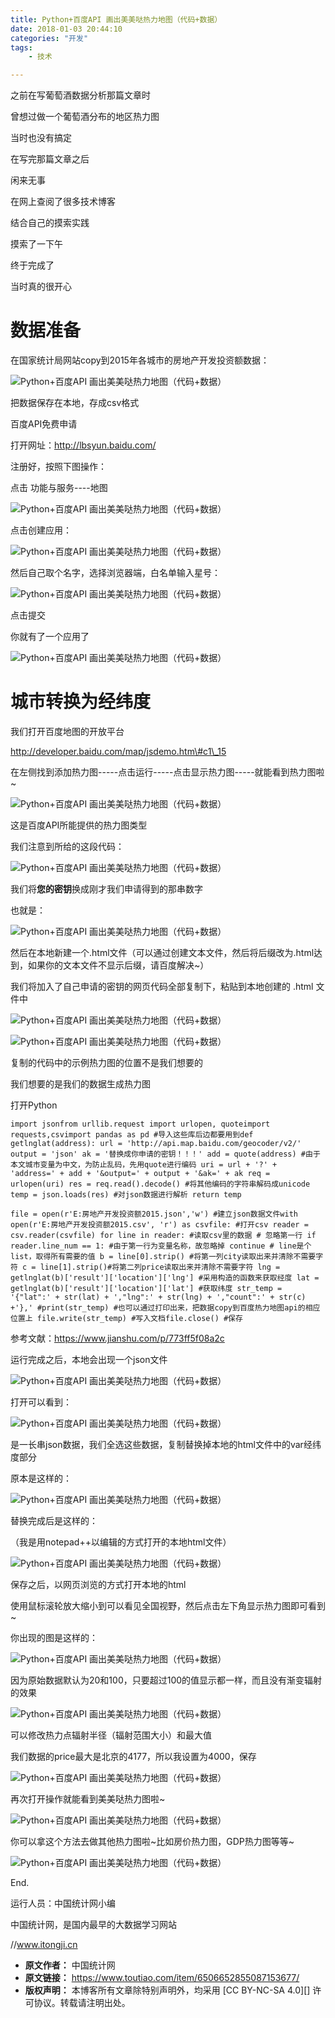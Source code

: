 ```yaml
---
title: Python+百度API 画出美美哒热力地图（代码+数据）
date: 2018-01-03 20:44:10
categories: "开发"
tags:
	- 技术

---
```


之前在写葡萄酒数据分析那篇文章时

曾想过做一个葡萄酒分布的地区热力图

当时也没有搞定

在写完那篇文章之后

闲来无事

在网上查阅了很多技术博客

结合自己的摸索实践

摸索了一下午

终于完成了

当时真的很开心

# **数据准备** #

在国家统计局网站copy到2015年各城市的房地产开发投资额数据：

![Python+百度API 画出美美哒热力地图（代码+数据）][Python_API]

把数据保存在本地，存成csv格式

百度API免费申请

打开网址：http://lbsyun.baidu.com/

注册好，按照下图操作：

点击 功能与服务----地图

![Python+百度API 画出美美哒热力地图（代码+数据）][Python_API 1]

点击创建应用：

![Python+百度API 画出美美哒热力地图（代码+数据）][Python_API 2]

然后自己取个名字，选择浏览器端，白名单输入星号：

![Python+百度API 画出美美哒热力地图（代码+数据）][Python_API 3]

点击提交

你就有了一个应用了

![Python+百度API 画出美美哒热力地图（代码+数据）][Python_API 4]

# **城市转换为经纬度** #

我们打开百度地图的开放平台

http://developer.baidu.com/map/jsdemo.htm\#c1\_15

在左侧找到添加热力图-----点击运行-----点击显示热力图-----就能看到热力图啦~

![Python+百度API 画出美美哒热力地图（代码+数据）][Python_API 5]

这是百度API所能提供的热力图类型

我们注意到所给的这段代码：

![Python+百度API 画出美美哒热力地图（代码+数据）][Python_API 6]

我们将**您的密钥**换成刚才我们申请得到的那串数字

也就是：

![Python+百度API 画出美美哒热力地图（代码+数据）][Python_API 7]

然后在本地新建一个.html文件（可以通过创建文本文件，然后将后缀改为.html达到，如果你的文本文件不显示后缀，请百度解决~）

我们将加入了自己申请的密钥的网页代码全部复制下，粘贴到本地创建的 .html 文件中

![Python+百度API 画出美美哒热力地图（代码+数据）][Python_API 8]

![Python+百度API 画出美美哒热力地图（代码+数据）][Python_API 9]

复制的代码中的示例热力图的位置不是我们想要的

我们想要的是我们的数据生成热力图

打开Python

``````````
import jsonfrom urllib.request import urlopen, quoteimport requests,csvimport pandas as pd #导入这些库后边都要用到def getlnglat(address): url = 'http://api.map.baidu.com/geocoder/v2/' output = 'json' ak = '替换成你申请的密钥！！！' add = quote(address) #由于本文城市变量为中文，为防止乱码，先用quote进行编码 uri = url + '?' + 'address=' + add + '&output=' + output + '&ak=' + ak req = urlopen(uri) res = req.read().decode() #将其他编码的字符串解码成unicode temp = json.loads(res) #对json数据进行解析 return temp
``````````

``````````
file = open(r'E:房地产开发投资额2015.json','w') #建立json数据文件with open(r'E:房地产开发投资额2015.csv', 'r') as csvfile: #打开csv reader = csv.reader(csvfile) for line in reader: #读取csv里的数据 # 忽略第一行 if reader.line_num == 1: #由于第一行为变量名称，故忽略掉 continue # line是个list，取得所有需要的值 b = line[0].strip() #将第一列city读取出来并清除不需要字符 c = line[1].strip()#将第二列price读取出来并清除不需要字符 lng = getlnglat(b)['result']['location']['lng'] #采用构造的函数来获取经度 lat = getlnglat(b)['result']['location']['lat'] #获取纬度 str_temp = '{"lat":' + str(lat) + ',"lng":' + str(lng) + ',"count":' + str(c) +'},' #print(str_temp) #也可以通过打印出来，把数据copy到百度热力地图api的相应位置上 file.write(str_temp) #写入文档file.close() #保存
``````````

参考文献：https://www.jianshu.com/p/773ff5f08a2c

运行完成之后，本地会出现一个json文件

![Python+百度API 画出美美哒热力地图（代码+数据）][Python_API 10]

打开可以看到：

![Python+百度API 画出美美哒热力地图（代码+数据）][Python_API 11]

是一长串json数据，我们全选这些数据，复制替换掉本地的html文件中的var经纬度部分

原本是这样的：

![Python+百度API 画出美美哒热力地图（代码+数据）][Python_API 12]

替换完成后是这样的：

（我是用notepad++以编辑的方式打开的本地html文件）

![Python+百度API 画出美美哒热力地图（代码+数据）][Python_API 13]

保存之后，以网页浏览的方式打开本地的html

使用鼠标滚轮放大缩小到可以看见全国视野，然后点击左下角显示热力图即可看到~

你出现的图是这样的：

![Python+百度API 画出美美哒热力地图（代码+数据）][Python_API 14]

因为原始数据默认为20和100，只要超过100的值显示都一样，而且没有渐变辐射的效果

![Python+百度API 画出美美哒热力地图（代码+数据）][Python_API 15]

可以修改热力点辐射半径（辐射范围大小）和最大值

我们数据的price最大是北京的4177，所以我设置为4000，保存

![Python+百度API 画出美美哒热力地图（代码+数据）][Python_API 16]

再次打开操作就能看到美美哒热力图啦~

![Python+百度API 画出美美哒热力地图（代码+数据）][Python_API 17]

你可以拿这个方法去做其他热力图啦~比如房价热力图，GDP热力图等等~

![Python+百度API 画出美美哒热力地图（代码+数据）][Python_API 18]

End.

运行人员：中国统计网小编

中国统计网，是国内最早的大数据学习网站

//www.itongji.cn


[Python_API]: static/resources/crawler/6ZNU-FMQZ-V3EI.jpg
[Python_API 1]: static/resources/crawler/2MAU-F2YE-BIFR.jpg
[Python_API 2]: static/resources/crawler/3M3Q-MARZ-JZEE.jpg
[Python_API 3]: static/resources/crawler/3MJN-Z2V3-YRER.jpg
[Python_API 4]: static/resources/crawler/ZAJB-AEJM-RBNI.jpg
[Python_API 5]: static/resources/crawler/ER7F-IYUE-N6ZY.jpg
[Python_API 6]: static/resources/crawler/UI2M-MJEZ-FZAV.jpg
[Python_API 7]: static/resources/crawler/MJUN-EYBQ-AV7B.jpg
[Python_API 8]: static/resources/crawler/UFE3-2ENY-A7JM.jpg
[Python_API 9]: static/resources/crawler/VUBF-BI7V-ZJYM.jpg
[Python_API 10]: static/resources/crawler/3ARU-VEAA-7NAU.jpg
[Python_API 11]: static/resources/crawler/JM3U-UBBZ-JN22.jpg
[Python_API 12]: static/resources/crawler/2IEM-2MAB-EAZB.jpg
[Python_API 13]: static/resources/crawler/IBNY-NZFZ-FEMY.jpg
[Python_API 14]: static/resources/crawler/NUJ3-AMIF-6ZQ3.jpg
[Python_API 15]: static/resources/crawler/FERE-V2E6-NM63.jpg
[Python_API 16]: static/resources/crawler/RUJV-Q2UZ-RQ7F.jpg
[Python_API 17]: static/resources/crawler/V3EV-JQAI-IZ2Q.jpg
[Python_API 18]: static/resources/crawler/NRIQ-FJUY-UMEF.jpg
 *  **原文作者：** 中国统计网
 *  **原文链接：** https://www.toutiao.com/item/6506652855087153677/
 *  **版权声明：** 本博客所有文章除特别声明外，均采用 [CC BY-NC-SA 4.0][] 许可协议。转载请注明出处。
